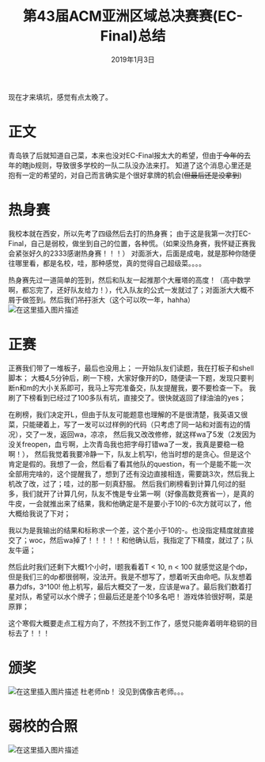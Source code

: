﻿---
title:  第43届ACM亚洲区域总决赛赛(EC-Final)总结
date: 2019年1月3日
tags:  -第43届ACM亚洲区域赛
categories: 比赛总结
---
现在才来填坑，感觉有点太晚了。
# 正文
青岛铁了后就知道自己菜，本来也没对EC-Final报太大的希望，但由于~~今年的~~去年的瞎jb规则，导致很多学校的一队二队没办法来打。 知道了这个消息心里还是抱有一定的希望的，对自己而言确实是个很好拿牌的机会(~~但最后还是没拿到~~)

<escape><!-- more --></escape>

# 热身赛
我校本就在西安，所以先考了四级然后去打的热身赛；
由于这是我第一次打EC-Final，自己是弱校，做坐到自己的位置，各种慌。（如果没热身赛，我怀疑正赛我会紧张好久的2333感谢热身赛！！！）  对面浙大，后面是成电，就是那种你随便往哪里看，都是名校，哇，那种感觉，真的觉得自己超级菜。。。。

热身赛先过一道简单的签到，然后和队友一起推那个大雁塔的高度！（高中数学啊，都忘完了，还好队友给力！），代入队友的公式一发就过了；对面浙大大概不屑于做签到。然后我们~~吊打~~浙大（这个可以吹一年，hahha）
![在这里插入图片描述](/image/第43届ACM亚洲总决赛/1.jpg)

# 正赛
正赛我们带了一堆板子，最后也没用上；
一开始队友们读题，我在打板子和shell脚本； 
大概4,5分钟后，刷一下榜，大家好像开的D，随便读一下题，发现只要判断n和m的大小关系即可，我马上写完准备交，队友提醒我，要不要检查一下。 我刷了下榜看到已经过了100多队有坑，直接交了。很快就返回了绿油油的yes；

在刷榜，我们决定开L，但由于队友可能题意也理解的不是很清楚，我英语又很菜，只能硬着上，写了一发可以过样例的代码（只考虑了同一站和对面有边的情况），交了一发，返回wa，凉凉， 然后我又改改修修，就这样wa了5发（2发因为没关freopen，血亏啊，上次青岛我也把字母打错wa了一发，我真是要稳一稳啊！）， 然后我觉着我要冷静一下，队友上机写I，他当时想的是贪心。但是这个肯定是假的。我想了一会，然后看了看其他队的question，有一个是能不能一次全部用完啥的，这个提醒我了，想到了还有没边直接相连，需要跳3次，然后我上机改了改，过了；哇，过的那一刻真舒服。
然后我们刷榜看到计算几何过的挺多，我们就开了计算几何，队友不愧是专业第一啊（好像高数竞赛省一），是真的牛皮，一会就推出来了结果，我和他确定是不是要小于10的-6次方就可以了，他大概给我说了下对；

我以为是我输出的结果和标称求一个差，这个差小于10的-。也没指定精度就直接交了；woc，然后wa掉了！！！！！和他确认后，我指定了下精度，就过了；队友牛逼；

然后此时我们还剩下大概1个小时，I题我看着T < 10, n < 100 就感觉这是个dp，但是我们三的dp都很弱啊，没法开。我是不想写了，想着听天由命吧。队友想着暴力dfs，3^100! 他上机写，最后大概交了一发，应该是wa了。最后我们数着打星对队，希望可以水个牌子；但最后还是差个10多名吧！  游戏体验很好啊，菜是原罪；

这个寒假大概要走点工程方向了，不然找不到工作了，感觉只能奔着明年稳铜的目标去了！！！ 


# 颁奖
![在这里插入图片描述](/image/第43届ACM亚洲总决赛/3.jpg)
杜老师nb！
没见到偶像吉老师。。。

# 弱校的合照
![在这里插入图片描述](/image/第43届ACM亚洲总决赛/4.jpg)